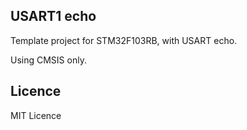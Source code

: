## USART1 echo
Template project for STM32F103RB, with USART echo.

Using CMSIS only.

## Licence
MIT Licence
